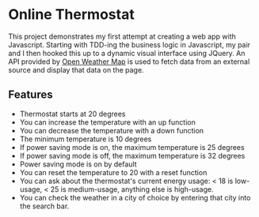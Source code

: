 # Online Thermostat

This project demonstrates my first attempt at creating a web app with Javascript. Starting with TDD-ing the business logic in Javascript, my pair and I then hooked this up to a dynamic visual interface using JQuery. An API provided by [Open Weather Map](https://openweathermap.org/) is used to fetch data from an external source and display that data on the page. 

Features
-------

- Thermostat starts at 20 degrees
- You can increase the temperature with an up function
- You can decrease the temperature with a down function
- The minimum temperature is 10 degrees
- If power saving mode is on, the maximum temperature is 25 degrees
- If power saving mode is off, the maximum temperature is 32 degrees
- Power saving mode is on by default
- You can reset the temperature to 20 with a reset function
- You can ask about the thermostat's current energy usage: < 18 is low-usage, < 25 is medium-usage, anything else is high-usage.
- You can check the weather in a city of choice by entering that city into the search bar. 

